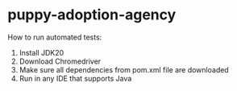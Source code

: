 # puppy-adoption-agency

How to run automated tests:
1. Install JDK20
2. Download Chromedriver
3. Make sure all dependencies from pom.xml file are downloaded
4. Run in any IDE that supports Java
